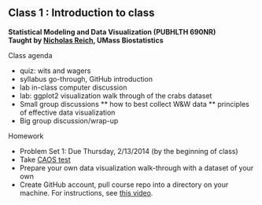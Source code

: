 Class 1 : Introduction to class
--------
**Statistical Modeling and Data Visualization  (PUBHLTH 690NR)**   
**Taught by [Nicholas Reich](http://people.umass.edu/nick), UMass Biostatistics**


Class agenda
* quiz: wits and wagers
* syllabus go-through, GitHub introduction
* lab in-class computer discussion
* lab: ggplot2 visualization walk through of the crabs dataset
* Small group discussions
  ** how to best collect W&W data
  ** principles of effective data visualization
* Big group discussion/wrap-up

Homework
* Problem Set 1: Due Thursday, 2/13/2014 (by the beginning of class)
* Take [CAOS test](https://apps3.cehd.umn.edu/artist/user/scale_select.html)
* Prepare your own data visualization walk-through with a dataset of your own
* Create GitHub account, pull course repo into a directory on your machine. For instructions, see [this video](http://www.youtube.com/watch?v=YxZ8J2rqhEM).
